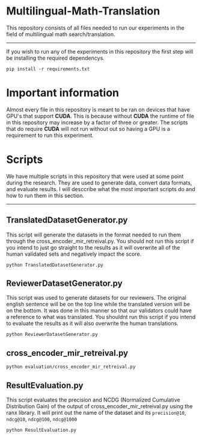 # Multilingual-Math-Translation
This repository consists of all files needed to run our experiments in the field  of multilingual math search/translation.
<hr/>

If you wish to run any of the experiments in this repository the first step will be installing the required dependencys.
```
pip install -r requirements.txt
```
# Important information
Almost every file in this repository is meant to be ran on devices that have GPU's that support <b>CUDA</b>. This is because without <b>CUDA</b> the runtime of file in this repository may increase by a factor of three or greater. The scripts that do require <b>CUDA</b> will not run without out so having a GPU is a requirement to run this experiment.

# Scripts
We have multiple scripts in this repository that were used at some point during the research. They are used to generate data, convert data formats, and evaluate results. I will desccribe what the most important scripts do and how to run them in this section.
<hr/>


## TranslatedDatasetGenerator.py
This script will generate the datasets in the format needed to run them through the cross_encoder_mir_retreival.py. You should not run this script if you intend to just go straight to the results as it will overwrite all of the human validated sets and negatively impact the score.

```
python TranslatedDatasetGenerator.py
```

## ReviewerDatasetGenerator.py
This script was used to generate datasets for our reviewers. The original english sentence will be on the top line while the translated version will be on the bottom. It was done in this manner so that our validators could have a reference to what was translated. You shouldnt run this script if you intend to evaluate the results as it will also overwrite the human translations.

```
python ReviewerDatasetGenerator.py
```

## cross_encoder_mir_retreival.py

```
python evaluation/cross_encoder_mir_retreival.py
```

## ResultEvaluation.py
This script evaluates the precision and NCDG (Normalized Cumulative Distribution Gain) of the output of cross_encoder_mir_retreival.py using the ranx library. It will print out the name of the dataset and its `precision@10`, `ndcg@10`, `ndcg@100`, `ndcg@1000`

```
python ResultEvaluation.py
```
